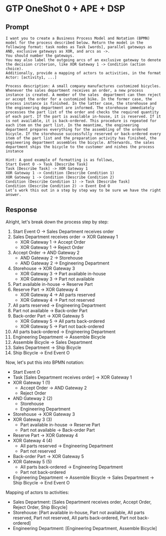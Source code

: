 # GTP OneShot 0 + APE + DSP

## Prompt 

    I want you to create a Business Process Model and Notation (BPMN) model for the process described below. Return the model in the following format: task nodes as Task [words], parallel gateways as AND, exclusive gateways as XOR, and arcs as ->.
    You should number the gateways. 
    You may also label the outgoing arcs of an exclusive gateway to denote the decision criterion, like XOR Gateway 1 -> Condition (action choice). 
    Additionally, provide a mapping of actors to activities, in the format Actor: [activity1, ...]

    Process description: A small company manufactures customized bicycles. Whenever the sales department receives an order, a new process instance is created. A member of the sales  department can then reject or accept the order for a customized bike. In the former case, the process instance is finished. In the latter case, the storehouse and the engineering department are informed. The storehouse immediately processes the part list of the order and checks the required quantity of each part. If the part is available in-house, it is reserved. If it is not available, it is back-ordered. This procedure is repeated for each item on the part list. In the meantime, the engineering department prepares everything for the assembling of the ordered bicycle. If the storehouse successfully reserved or back-ordered every item of the part list and the preparation activity has finished, the engineering department assembles the bicycle. Afterwards, the sales department ships the bicycle to the customer and nishes the process instance

    Hint: A good example of formatting is as follows,
    Start Event O -> Task [Describe Task]
    Task [Describe Task] -> XOR Gateway 1
    XOR Gateway 1 -> Condition (Describe Condition 1)
    XOR Gateway 1 -> Condition (Describe Condition 2)
    Condition (Describe Condition 1) -> Task [Describe Task]
    Condition (Describe Condition 2) -> Event End O
    Let’s work this out in a step by step way to be sure we have the right answer.

## Response
Alright, let's break down the process step by step:

1. Start Event O -> Sales Department receives order
2. Sales Department receives order -> XOR Gateway 1
   - XOR Gateway 1 -> Accept Order
   - XOR Gateway 1 -> Reject Order
3. Accept Order -> AND Gateway 2
   - AND Gateway 2 -> Storehouse
   - AND Gateway 2 -> Engineering Department
4. Storehouse -> XOR Gateway 3
   - XOR Gateway 3 -> Part available in-house
   - XOR Gateway 3 -> Part not available
5. Part available in-house -> Reserve Part
6. Reserve Part -> XOR Gateway 4
   - XOR Gateway 4 -> All parts reserved
   - XOR Gateway 4 -> Part not reserved
7. All parts reserved -> Engineering Department
8. Part not available -> Back-order Part
9. Back-order Part -> XOR Gateway 5
   - XOR Gateway 5 -> All parts back-ordered
   - XOR Gateway 5 -> Part not back-ordered
10. All parts back-ordered -> Engineering Department
11. Engineering Department -> Assemble Bicycle
12. Assemble Bicycle -> Sales Department
13. Sales Department -> Ship Bicycle
14. Ship Bicycle -> End Event O

Now, let's put this into BPMN notation:

- Start Event O
- Task [Sales Department receives order] -> XOR Gateway 1
- XOR Gateway 1 (1)
  - Accept Order -> AND Gateway 2
  - Reject Order
- AND Gateway 2 (2)
  - Storehouse
  - Engineering Department
- Storehouse -> XOR Gateway 3
- XOR Gateway 3 (3)
  - Part available in-house -> Reserve Part
  - Part not available -> Back-order Part
- Reserve Part -> XOR Gateway 4
- XOR Gateway 4 (4)
  - All parts reserved -> Engineering Department
  - Part not reserved
- Back-order Part -> XOR Gateway 5
- XOR Gateway 5 (5)
  - All parts back-ordered -> Engineering Department
  - Part not back-ordered
- Engineering Department -> Assemble Bicycle -> Sales Department -> Ship Bicycle -> End Event O

Mapping of actors to activities:
- Sales Department: [Sales Department receives order, Accept Order, Reject Order, Ship Bicycle]
- Storehouse: [Part available in-house, Part not available, All parts reserved, Part not reserved, All parts back-ordered, Part not back-ordered]
- Engineering Department: [Engineering Department, Assemble Bicycle]